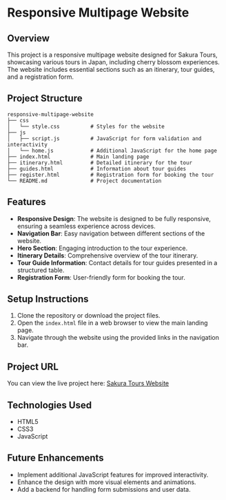 # Responsive Multipage Website

## Overview
This project is a responsive multipage website designed for Sakura Tours, showcasing various tours in Japan, including cherry blossom experiences. The website includes essential sections such as an itinerary, tour guides, and a registration form.

## Project Structure
```
responsive-multipage-website
├── css
│   └── style.css          # Styles for the website
├── js
│   ├── script.js          # JavaScript for form validation and interactivity
│   └── home.js            # Additional JavaScript for the home page
├── index.html             # Main landing page
├── itinerary.html         # Detailed itinerary for the tour
├── guides.html            # Information about tour guides
├── register.html          # Registration form for booking the tour
└── README.md              # Project documentation
```

## Features
- **Responsive Design**: The website is designed to be fully responsive, ensuring a seamless experience across devices.
- **Navigation Bar**: Easy navigation between different sections of the website.
- **Hero Section**: Engaging introduction to the tour experience.
- **Itinerary Details**: Comprehensive overview of the tour itinerary.
- **Tour Guide Information**: Contact details for tour guides presented in a structured table.
- **Registration Form**: User-friendly form for booking the tour.

## Setup Instructions
1. Clone the repository or download the project files.
2. Open the `index.html` file in a web browser to view the main landing page.
3. Navigate through the website using the provided links in the navigation bar.

## Project URL
You can view the live project here: [Sakura Tours Website](https://your-deployment-url.com)

## Technologies Used
- HTML5
- CSS3
- JavaScript

## Future Enhancements
- Implement additional JavaScript features for improved interactivity.
- Enhance the design with more visual elements and animations.
- Add a backend for handling form submissions and user data.
